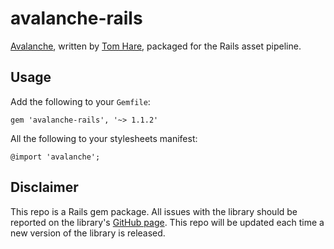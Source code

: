 # avalanche-rails

[Avalanche](https://github.com/colourgarden/avalanche), written by [Tom Hare](https://github.com/colourgarden), packaged for the Rails asset pipeline.

## Usage

Add the following to your `Gemfile`:

```
gem 'avalanche-rails', '~> 1.1.2'
```

All the following to your stylesheets manifest:

```
@import 'avalanche';
```

## Disclaimer

This repo is a Rails gem package. All issues with the library should be reported on the library's [GitHub page](https://github.com/colourgarden/avalanche). This repo will be updated each time a new version of the library is released.
